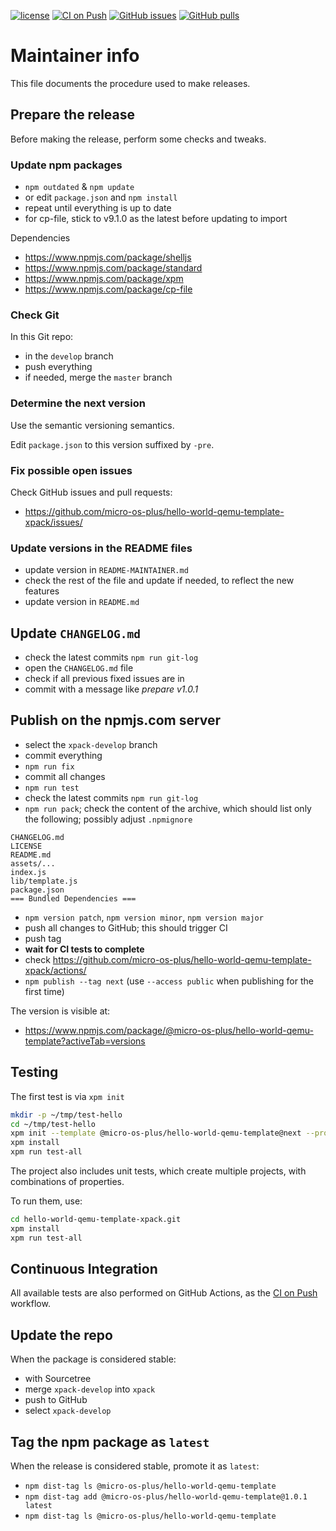 [![license](https://img.shields.io/github/license/micro-os-plus/hello-world-qemu-template-xpack)](https://github.com/micro-os-plus/hello-world-qemu-template-xpack/blob/micro-os-plus/LICENSE)
[![CI on Push](https://github.com/micro-os-plus/hello-world-qemu-template-xpack/actions/workflows/CI.yml/badge.svg)](https://github.com/micro-os-plus/hello-world-qemu-template-xpack/actions/workflows/CI.yml)
[![GitHub issues](https://img.shields.io/github/issues/micro-os-plus/hello-world-qemu-template-xpack.svg)](https://github.com/micro-os-plus/hello-world-qemu-template-xpack/issues/)
[![GitHub pulls](https://img.shields.io/github/issues-pr/micro-os-plus/hello-world-qemu-template-xpack.svg)](https://github.com/micro-os-plus/hello-world-qemu-template-xpack/pulls/)

# Maintainer info

This file documents the procedure used to make releases.

## Prepare the release

Before making the release, perform some checks and tweaks.

### Update npm packages

- `npm outdated` & `npm update`
- or edit `package.json` and `npm install`
- repeat until everything is up to date
- for cp-file, stick to v9.1.0 as the latest before updating to import

Dependencies

- <https://www.npmjs.com/package/shelljs>
- <https://www.npmjs.com/package/standard>
- <https://www.npmjs.com/package/xpm>
- <https://www.npmjs.com/package/cp-file>

### Check Git

In this Git repo:

- in the `develop` branch
- push everything
- if needed, merge the `master` branch

### Determine the next version

Use the semantic versioning semantics.

Edit `package.json` to this version suffixed by `-pre`.

### Fix possible open issues

Check GitHub issues and pull requests:

- <https://github.com/micro-os-plus/hello-world-qemu-template-xpack/issues/>

### Update versions in the README files

- update version in `README-MAINTAINER.md`
- check the rest of the file and update if needed, to reflect the new features
- update version in `README.md`

## Update `CHANGELOG.md`

- check the latest commits `npm run git-log`
- open the `CHANGELOG.md` file
- check if all previous fixed issues are in
- commit with a message like _prepare v1.0.1_

## Publish on the npmjs.com server

- select the `xpack-develop` branch
- commit everything
- `npm run fix`
- commit all changes
- `npm run test`
- check the latest commits `npm run git-log`
- `npm run pack`; check the content of the archive, which should list
  only the following; possibly adjust `.npmignore`

```console
CHANGELOG.md
LICENSE
README.md
assets/...
index.js
lib/template.js
package.json
=== Bundled Dependencies ===
```

- `npm version patch`, `npm version minor`, `npm version major`
- push all changes to GitHub; this should trigger CI
- push tag
- **wait for CI tests to complete**
- check <https://github.com/micro-os-plus/hello-world-qemu-template-xpack/actions/>
- `npm publish --tag next` (use `--access public` when publishing for
  the first time)

The version is visible at:

- <https://www.npmjs.com/package/@micro-os-plus/hello-world-qemu-template?activeTab=versions>

## Testing

The first test is via `xpm init`

```sh
mkdir -p ~/tmp/test-hello
cd ~/tmp/test-hello
xpm init --template @micro-os-plus/hello-world-qemu-template@next --property target=cortex-m7f
xpm install
xpm run test-all
```

The project also includes unit tests, which create multiple projects,
with combinations of properties.

To run them, use:

```sh
cd hello-world-qemu-template-xpack.git
xpm install
xpm run test-all
```

## Continuous Integration

All available tests are also performed on GitHub Actions, as the
[CI on Push](https://github.com/micro-os-plus/hello-world-qemu-template-xpack/actions?query=workflow%3A%22CI+on+Push%22)
workflow.

## Update the repo

When the package is considered stable:

- with Sourcetree
- merge `xpack-develop` into `xpack`
- push to GitHub
- select `xpack-develop`

## Tag the npm package as `latest`

When the release is considered stable, promote it as `latest`:

- `npm dist-tag ls @micro-os-plus/hello-world-qemu-template`
- `npm dist-tag add @micro-os-plus/hello-world-qemu-template@1.0.1 latest`
- `npm dist-tag ls @micro-os-plus/hello-world-qemu-template`

